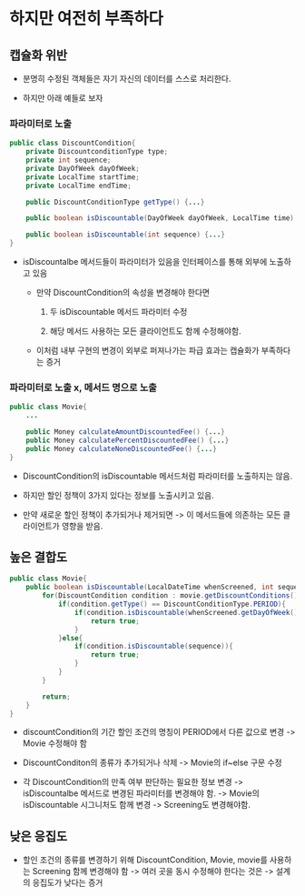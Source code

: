# 하지만 여전히 부족하다

## 캡슐화 위반

- 분명히 수정된 객체들은 자기 자신의 데이터를 스스로 처리한다.

- 하지만 아래 예들로 보자

### 파라미터로 노출

```java
public class DiscountCondition{
    private DiscountconditionType type;
    private int sequence;
    private DayOfWeek dayOfWeek;
    private LocalTime startTime;
    private LocalTime endTime;

    public DiscountConditionType getType() {...}

    public boolean isDiscountable(DayOfWeek dayOfWeek, LocalTime time) {...}

    public boolean isDiscountable(int sequence) {...}
}
```

- isDiscountalbe 메서드들이 파라미터가 있음을 인터페이스를 통해 외부에 노출하고 있음

    - 만약 DiscountCondition의 속성을 변경해야 한다면

        1. 두 isDiscountable 메서드 파라미터 수정

        2. 해당 메서드 사용하는 모든 클라이언트도 함께 수정해야함.

    - 이처럼 내부 구현의 변경이 외부로 퍼져나가는 파급 효과는 캡슐화가 부족하다는 증거

### 파라미터로 노출 x, 메서드 명으로 노출

```java
public class Movie{
    ...

    public Money calculateAmountDiscountedFee() {...}
    public Money calculatePercentDiscountedFee() {...}
    public Money calculateNoneDiscountedFee() {...}
}
```

- DiscountCondition의 isDiscountable 메서드처럼 파라미터를 노출하지는 않음.

- 하지만 할인 정책이 3가지 있다는 정보를 노출시키고 있음.

- 만약 새로운 할인 정책이 추가되거나 제거되면 -> 이 메서드들에 의존하는 모든 클라이언트가 영향을 받음.

## 높은 결합도

```java
public class Movie{
    public boolean isDiscountable(LocalDateTime whenScreened, int sequence){
        for(DiscountCondition condition : movie.getDiscountConditions()){
            if(condition.getType() == DiscountConditionType.PERIOD){
                if(condition.isDiscountable(whenScreened.getDayOfWeek(), whenScreened.toLocalTime())){
                    return true;
                }
            }else{
                if(condition.isDiscountable(sequence)){
                    return true;
                }
            }
        }

        return;
    }
}
```

- discountCondition의 기간 할인 조건의 명칭이 PERIOD에서 다른 값으로 변경 -> Movie 수정해야 함

- DiscountConditon의 종류가 추가되거나 삭제 -> Movie의 if~else 구문 수정

- 각 DiscountCondition의 만족 여부 판단하는 필요한 정보 변경 -> isDiscountalbe 메서드로 변경된 파라미터를 변경해야 함. -> Movie의 isDiscountable 시그니처도 함께 변경 -> Screening도 변경해야함.

## 낮은 응집도

- 할인 조건의 종류를 변경하기 위해 DiscountCondition, Movie, movie를 사용하는 Screening 함께 변경해야 함 -> 여러 곳을 동시 수정해야 한다는 것은 -> 설계의 응집도가 낮다는 증거 